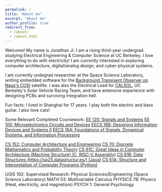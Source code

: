 ```yaml
---
permalink: /
title: "About me"
excerpt: "About me"
author_profile: true
redirect_from: 
  - /about/
  - /about.html
---
```


Welcome! 
My name is Jonathan Ji. I am a rising third-year undergrad studying Electrical Engineering & Computer Science at UC Berkeley. I love everything to do with electricity! I am currently interested in exploring computer architecture, digital/analog design, and cyber-physical systems.

I am currently undegrad researcher at the Space Science Laboratory, writing embedded software for the [Background Transisent Observer on Nasa's COSI](https://cosi.ssl.berkeley.edu/bto/) satellite. I was also the Electrical Lead for [CALSOL](https://calsol.berkeley.edu/), UC Berkeley's Solar Vehicle Racing Team, and have extensive experience with designing PCBs and surviving integration hell. 

Fun facts: I lived in Shanghai for 17 years. I play both the electric and bass guitar. I also love cats! 

Some Relevant Completed Coursework:
[EE 120: Signals and Systems](https://ee120-course-staff.github.io/)
[EE 105: Microelectronics Circuits and Devices](https://www2.eecs.berkeley.edu/Courses/EE105/)
[EECS 16B: Designing Information Devices and Systems II](https://eecs16b.org/)
[EECS 16A: Foundations of Signals, Dynamical Systems, and Information Processing](https://eecs16a.org/)

[CS 152: Computer Architecture and Engineering](https://www2.eecs.berkeley.edu/Courses/CS152/)
[CS 70: Discrete Mathematics and Probability Theory](https://www.eecs70.org/)
[CS 61C: Great Ideas in Computer Architecture (Machine Structure) (C, RISC-V Assembly)](https://inst.eecs.berkeley.edu/~cs61c/fa24/)
[CS 61B: Data Structures (https://sp25.datastructur.es/) (Java)](https://sp25.datastructur.es/)
[CS 61A: Structure and Interpretation of Computer Programs (Python)](https://cs61a.org/)

UGIS 192: Supervised Research: Physical Sciences/Engineering (Space Science Laboratory)
MATH 53: Multivariable Calculus
PHYSICS 7B: Physics (Heat, electricity, and magnetism)
PSYCH 1: General Psychology
